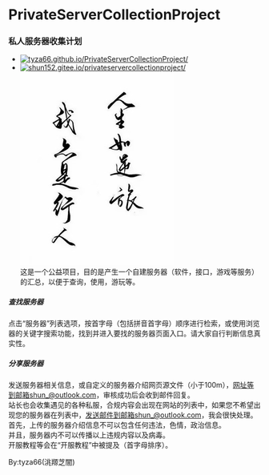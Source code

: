 # PrivateServerCollectionProject
### 私人服务器收集计划
- [![tyza66.github.io/PrivateServerCollectionProject/](https://img.shields.io/badge/tyza66.github.io/PrivateServerCollectionProject/-grey)](https://tyza66.github.io/PrivateServerCollectionProject/)  
- [![shun152.gitee.io/privateservercollectionproject/](https://img.shields.io/badge/shun152.gitee.io/privateservercollectionproject/-grey)](http://shun152.gitee.io/privateservercollectionproject/)  
![](https://raw.githubusercontent.com/tyza66/PrivateServerCollectionProject/main/images/title.jpg)  
这是一个公益项目，目的是产生一个自建服务器（软件，接口，游戏等服务）的汇总，以便于查询，使用，游玩等。  
##### 查找服务器
点击“服务器”列表选项，按首字母（包括拼音首字母）顺序进行检索，或使用浏览器的关键字搜索功能，找到并进入要找的服务器页面入口。请大家自行判断信息真实性。  
##### 分享服务器
发送服务器相关信息，或自定义的服务器介绍网页源文件（小于100m），网址等到邮箱shun_@outlook.com，审核成功后会收到邮件回复。  
站长也会收集遇见的各种私服，合规内容会出现在网站的列表中，如果您不希望出现您的服务器在列表中，发送邮件到邮箱shun_@outlook.com，我会很快处理。  
首先，上传的服务器介绍信息不可以包含任何违法，色情，政治信息。  
并且，服务器内不可以传播以上违规内容以及病毒。  
开服教程等会在“开服教程”中被提及（首字母排序）。  

By:tyza66(洮羱芝闇)

